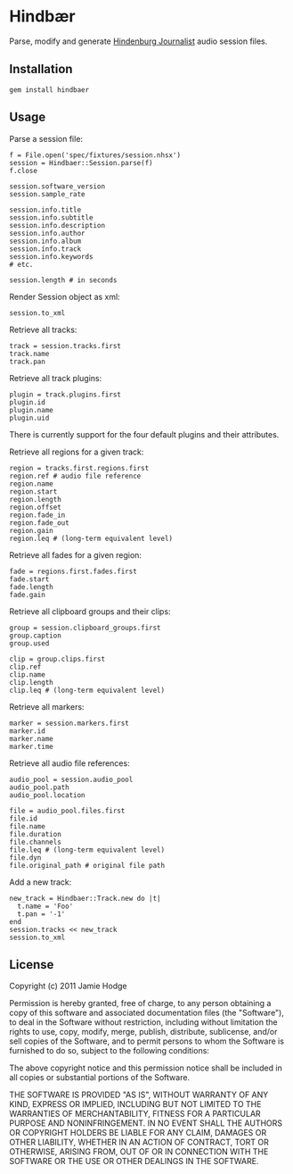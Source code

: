 Hindbær
=======

Parse, modify and generate [Hindenburg Journalist](http://hindenburgsystems.com/)
audio session files.

Installation
------------

    gem install hindbaer
    
Usage
-----

Parse a session file:

    f = File.open('spec/fixtures/session.nhsx')
    session = Hindbaer::Session.parse(f)
    f.close
    
    session.software_version
    session.sample_rate
    
    session.info.title
    session.info.subtitle
    session.info.description
    session.info.author
    session.info.album
    session.ínfo.track
    session.info.keywords
    # etc.
    
    session.length # in seconds
    
Render Session object as xml:

    session.to_xml
    
Retrieve all tracks:

    track = session.tracks.first
    track.name
    track.pan
    
Retrieve all track plugins:

    plugin = track.plugins.first
    plugin.id
    plugin.name
    plugin.uid
    
There is currently support for the four default plugins and their attributes.
    
Retrieve all regions for a given track:

    region = tracks.first.regions.first
    region.ref # audio file reference
    region.name
    region.start
    region.length
    region.offset
    region.fade_in
    region.fade_out
    region.gain
    region.leq # (long-term equivalent level)
    
Retrieve all fades for a given region:

    fade = regions.first.fades.first
    fade.start
    fade.length
    fade.gain
    
Retrieve all clipboard groups and their clips:

    group = session.clipboard_groups.first
    group.caption
    group.used
    
    clip = group.clips.first
    clip.ref
    clip.name
    clip.length
    clip.leq # (long-term equivalent level)
    
Retrieve all markers:

    marker = session.markers.first
    marker.id
    marker.name
    marker.time
    
Retrieve all audio file references:

    audio_pool = session.audio_pool
    audio_pool.path
    audio_pool.location
    
    file = audio_pool.files.first
    file.id
    file.name
    file.duration
    file.channels
    file.leq # (long-term equivalent level)
    file.dyn
    file.original_path # original file path
    
Add a new track:

    new_track = Hindbaer::Track.new do |t|
      t.name = 'Foo'
      t.pan = '-1'
    end
    session.tracks << new_track
    session.to_xml
    
License
-------

Copyright (c) 2011 Jamie Hodge

Permission is hereby granted, free of charge, to any person obtaining
a copy of this software and associated documentation files (the
"Software"), to deal in the Software without restriction, including
without limitation the rights to use, copy, modify, merge, publish,
distribute, sublicense, and/or sell copies of the Software, and to
permit persons to whom the Software is furnished to do so, subject to
the following conditions:

The above copyright notice and this permission notice shall be
included in all copies or substantial portions of the Software.

THE SOFTWARE IS PROVIDED "AS IS", WITHOUT WARRANTY OF ANY KIND,
EXPRESS OR IMPLIED, INCLUDING BUT NOT LIMITED TO THE WARRANTIES OF
MERCHANTABILITY, FITNESS FOR A PARTICULAR PURPOSE AND
NONINFRINGEMENT. IN NO EVENT SHALL THE AUTHORS OR COPYRIGHT HOLDERS BE
LIABLE FOR ANY CLAIM, DAMAGES OR OTHER LIABILITY, WHETHER IN AN ACTION
OF CONTRACT, TORT OR OTHERWISE, ARISING FROM, OUT OF OR IN CONNECTION
WITH THE SOFTWARE OR THE USE OR OTHER DEALINGS IN THE SOFTWARE.